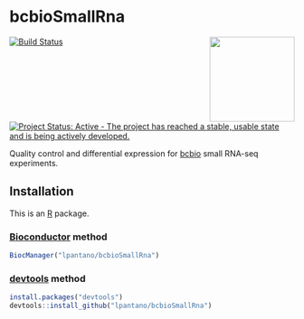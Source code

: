 # bcbioSmallRna

<img src="https://github.com/lpantano/bcbioSmallRna/raw/master/inst/sticker/bcbioSmallRna.png" width="150" height="150" align="right"/>

[![Build Status](https://travis-ci.org/lpantano/bcbioSmallRna.svg?branch=master)](https://travis-ci.org/lpantano/bcbioSmallRna)
[![Project Status: Active - The project has reached a stable, usable state and is being actively developed.](http://www.repostatus.org/badges/latest/active.svg)](http://www.repostatus.org/#active)


Quality control and differential expression for [bcbio][] small RNA-seq experiments.


## Installation

This is an [R][] package.

### [Bioconductor][] method

```r
BiocManager("lpantano/bcbioSmallRna")
```

### [devtools][] method

```r
install.packages("devtools")
devtools::install_github("lpantano/bcbioSmallRna")
```


[bcbio]: https://github.com/chapmanb/bcbio-nextgen
[bioconductor]: https://bioconductor.org
[devtools]: https://cran.r-project.org/package=devtools
[r]: https://www.r-project.org
[rmarkdown]: http://rmarkdown.rstudio.com